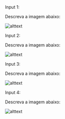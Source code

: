 Input 1:

Descreva a imagem abaixo:

![alttext](https://pbs.twimg.com/media/GWPzRytbIAAJTmY?format=jpg&name=medium)

Input 2:

Descreva a imagem abaixo:

![alttext](https://pbs.twimg.com/media/GWKc603W0AMU5Nn?format=jpg&name=large)

Input 3:

Descreva a imagem abaixo:

![alttext](https://pbs.twimg.com/media/GWPO7TuXsAAFNHW?format=png&name=small)

Input 4:

Descreva a imagem abaixo:

![alttext](https://pbs.twimg.com/media/GVM6-23XgAAD0h3?format=jpg&name=small)
